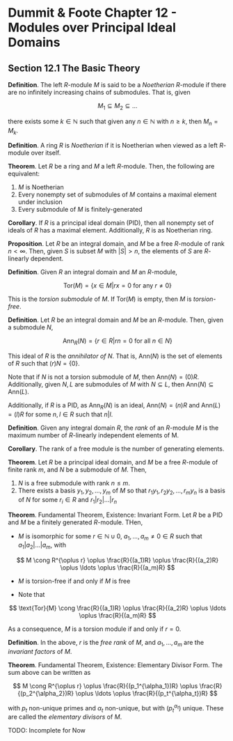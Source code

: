 # Dummit & Foote Chapter 12 - Modules over Principal Ideal Domains

## Section 12.1 The Basic Theory

**Definition**. The left $R$-module $M$ is said to be a *Noetherian* $R$-module if there are no infinitely increasing chains of submodules. That is, given

$$
M_1 \subseteq M_2 \subseteq \ldots
$$

there exists some $k \in \mathbb{N}$ such that given any $n \in \mathbb{N}$ with $n \geq k$, then $M_n = M_k$.

**Definition**. A ring $R$ is *Noetherian* if it is Noetherian when viewed as a left $R$-module over itself.

**Theorem**. Let $R$ be a ring and $M$ a left $R$-module. Then, the following are equivalent:

1. $M$ is Noetherian
2. Every nonempty set of submodules of $M$ contains a maximal element under inclusion
3. Every submodule of $M$ is finitely-generated

**Corollary**. If $R$ is a principal ideal domain (PID), then all nonempty set of ideals of $R$ has a maximal element. Additionally, $R$ is as Noetherian ring.

**Proposition**. Let $R$ be an integral domain, and $M$ be a free $R$-module of rank $n < \infty$. Then, given $S$ is subset $M$ with $|S| > n$, the elements of $S$ are $R$-linearly dependent.

**Definition**. Given $R$ an integral domain and $M$ an $R$-module,

$$
\text{Tor}(M) = \{ x \in M | rx = 0 \text{ for any } r \neq 0 \}
$$

This is the *torsion submodule* of $M$. If $\text{Tor}(M)$ is empty, then $M$ is *torsion-free*.

**Definition**. Let $R$ be an integral domain and $M$ be an $R$-module. Then, given a submodule $N$,

$$
\text{Ann}_R(N) = \{r \in R | rn = 0 \text{ for all } n \in N \}
$$

This ideal of $R$ is the *annihilator of $N$*. That is, $\text{Ann}(N)$ is the set of elements of $R$ such that $(r)N = \{ 0 \}$.

Note that if $N$ is not a torsion submodule of $M$, then $\text{Ann}(N) = (0)R$. Additionally, given $N, L$ are submodules of $M$ with $N \subseteq L$, then $\text{Ann}(N) \subseteq \text{Ann}(L)$.

Additionally, if $R$ is a PID, as $\text{Ann}_R(N)$ is an ideal, $\text{Ann}(N) = (n)R$ and $\text{Ann}(L) = (l)R$ for some $n, l \in R$ such that $n | l$.

**Definition**. Given any integral domain $R$, the *rank* of an $R$-module $M$ is the maximum number of $R$-linearly independent elements of M.

**Corollary**. The rank of a free module is the number of generating elements.

**Theorem**. Let $R$ be a principal ideal domain, and $M$ be a free $R$-module of finite rank $m$, and $N$ be a submodule of $M$. Then,

1. $N$ is a free submodule with rank $n \leq m$.
2. There exists a basis $y_1, y_2, \ldots, y_m$ of $M$ so that $r_1 y_1, r_2 y_2, \ldots, r_m y_n$ is a basis of $N$ for some $r_i \in R$ and $r_1 | r_2 | \ldots | r_n$

**Theorem**. Fundamental Theorem, Existence: Invariant Form. Let $R$ be a PID and $M$ be a finitely generated $R$-module. THen,

- $M$ is isomorphic for some $r \in \mathbb{N}\cup{0}$, $a_1, \ldots, a_m \neq 0 \in R$ such that $a_1 | a_2 | \ldots | a_m$, with

$$
M \cong R^{\oplus r} \oplus \frac{R}{(a_1)R} \oplus \frac{R}{(a_2)R} \oplus \ldots \oplus \frac{R}{(a_m)R}
$$

- $M$ is torsion-free if and only if $M$ is free

- Note that

$$
\text{Tor}{M} \cong \frac{R}{(a_1)R} \oplus \frac{R}{(a_2)R} \oplus \ldots \oplus \frac{R}{(a_m)R}
$$

As a consequence, $M$ is a torsion module if and only if $r = 0$.

**Definition**. In the above, $r$ is the *free rank* of $M$, and $a_1, \ldots, a_m$ are the *invariant factors* of $M$.

**Theorem**. Fundamental Theorem, Existence: Elementary Divisor Form. The sum above can be written as

$$
M \cong R^{\oplus r} \oplus \frac{R}{(p_1^{\alpha_1})R} \oplus \frac{R}{(p_2^{\alpha_2})R} \oplus \ldots \oplus \frac{R}{(p_t^{\alpha_t})R}
$$

with $p_t$ non-unique primes and $\alpha_t$ non-unique, but with $(p_t^{\alpha_t})$ unique. These are called the *elementary divisors* of $M$.

TODO: Incomplete for Now
